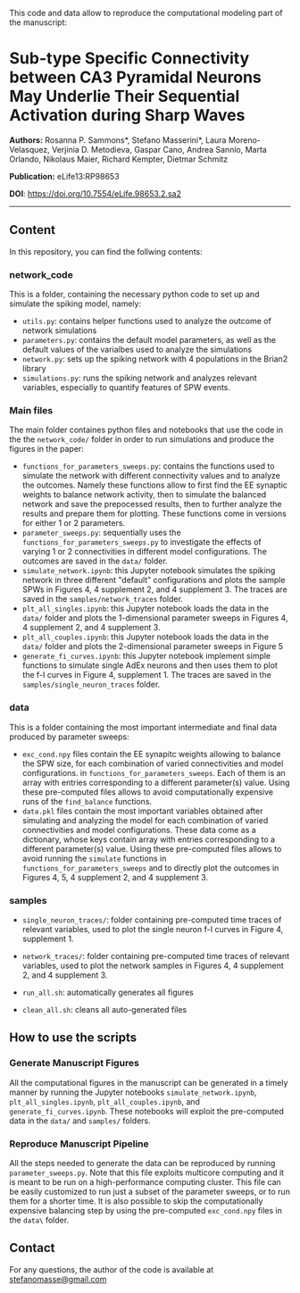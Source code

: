 This code and data allow to reproduce the computational modeling part of the manuscript:

# Sub-type Specific Connectivity between CA3 Pyramidal Neurons May Underlie Their Sequential Activation during Sharp Waves

**Authors:** Rosanna P. Sammons*, Stefano Masserini*, Laura Moreno-Velasquez, Verjinia D. Metodieva, Gaspar Cano, Andrea Sannio, Marta Orlando, Nikolaus Maier, Richard Kempter, Dietmar Schmitz

**Publication:** eLife13:RP98653

**DOI**: https://doi.org/10.7554/eLife.98653.2.sa2

---

## Content

In this repository, you can find the follwing contents:

### network_code

This is a folder, containing the necessary python code to set up and simulate the spiking model, namely:

- `utils.py`: contains helper functions used to analyze the outcome of network simulations
- `parameters.py`: contains the default model parameters, as well as the default values of the varialbes used to analyze the simulations
- `network.py`: sets up the spiking network with 4 populations in the Brian2 library
- `simulations.py`: runs the spiking network and analyzes relevant variables, especially to quantify features of SPW events.

### Main files

The main folder containes python files and notebooks that use the code in the the `network_code/` folder in order to run simulations and produce the figures in the paper:
 
  - `functions_for_parameters_sweeps.py`: contains the functions used to simulate the network with different connectivity values and to analyze the outcomes. Namely
      these functions allow to first find the EE synaptic weights to balance network activity, then to simulate the balanced network and save the prepocessed results,
      then to further analyze the results and prepare them for plotting. These functions come in versions for either 1 or 2 parameters.
  - `parameter_sweeps.py`: sequentially uses the `functions_for_parameters_sweeps.py` to investigate the effects of varying 1 or 2 connectivities in different model configurations.
      The outcomes are saved in the `data/` folder.
  - `simulate_network.ipynb`: this Jupyter notebook simulates the spiking network in three different "default" configurations and plots the sample SPWs in Figures 4, 4 supplement 2, and 4 supplement 3.
      The traces are saved in the `samples/network_traces` folder.
  - `plt_all_singles.ipynb`: this Jupyter notebook loads the data in the `data/` folder and plots the 1-dimensional parameter sweeps in Figures 4, 4 supplement 2, and 4 supplement 3.
  - `plt_all_couples.ipynb`: this Jupyter notebook loads the data in the `data/` folder and plots the 2-dimensional parameter sweeps in Figure 5
  - `generate_fi_curves.ipynb`: this Jupyter notebook implement simple functions to simulate single AdEx neurons and then uses them to plot the f-I curves in Figure 4, supplement 1.
      The traces are saved in the `samples/single_neuron_traces` folder.

### data

This is a folder containing the most important intermediate and final data produced by parameter sweeps:

- `exc_cond.npy` files contain the EE synapitc weights allowing to balance the SPW size, for each combination of varied connectivities and model configurations.
    in `functions_for_parameters_sweeps`. Each of them is an array with entries corresponding to a different parameter(s) value. Using these pre-computed files allows to avoid
    computationally expensive runs of the `find_balance` functions.
- `data.pkl` files contain the most important variables obtained after simulating and analyzing the model for each combination of varied connectivities and model configurations.
    These data come as a dictionary, whose keys contain  array with entries corresponding to a different parameter(s) value. Using these pre-computed files allows to avoid
    running the `simulate` functions in `functions_for_parameters_sweeps` and to directly plot the outcomes in Figures 4, 5, 4 supplement 2, and 4 supplement 3.
  
### samples

- `single_neuron_traces/`: folder containing pre-computed time traces of relevant variables, used to plot the single neuron f-I curves in Figure 4, supplement 1.
- `network_traces/`: folder containing pre-computed time traces of relevant variables, used to plot the network samples in Figures 4, 4 supplement 2, and 4 supplement 3.

- `run_all.sh`: automatically generates all figures  
- `clean_all.sh`: cleans all auto-generated files  

## How to use the scripts

### Generate Manuscript Figures

All the computational figures in the manuscript can be generated in a timely manner by running the Jupyter notebooks `simulate_network.ipynb`, `plt_all_singles.ipynb`, `plt_all_couples.ipynb`,
and `generate_fi_curves.ipynb`. These notebooks will exploit the pre-computed data in the `data/` and `samples/` folders.

### Reproduce Manuscript Pipeline

All the steps needed to generate the data can be reproduced by running `parameter_sweeps.py`. Note that this file exploits multicore computing and it is meant to be run on a high-performance
computing cluster. This file can be easily customized to run just a subset of the parameter sweeps, or to run them for a shorter time. It is also possible to skip the computationally expensive
balancing step by using the pre-computed `exc_cond.npy` files in the `data\` folder.

## Contact

For any questions, the author of the code is available at stefanomasse@gmail.com
